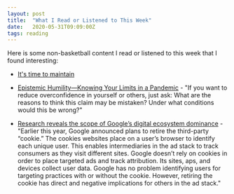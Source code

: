 ```yaml
---
layout: post
title:  "What I Read or Listened to This Week"
date:   2020-05-31T09:09:00Z
tags: reading
---
```

Here is some non-basketball content I read or listened to this week that I found interesting:


* [It's time to maintain](https://vicki.substack.com/p/its-time-to-maintain)

* [Epistemic Humility—Knowing Your Limits in a Pandemic](https://behavioralscientist.org/epistemic-humility-coronavirus-knowing-your-limits-in-a-pandemic/) - "If you want to reduce overconfidence in yourself or others, just ask: What are the reasons to think this claim may be mistaken? Under what conditions would this be wrong?"

* [Research reveals the scope of Google’s digital ecosystem dominance](https://digitalcontentnext.org/blog/2020/05/27/research-reveals-the-scope-of-googles-digital-ecosystem-dominance/) - "Earlier this year, Google announced plans to retire the third-party “cookie.” The cookies websites place on a user’s browser to identify each unique user. This enables intermediaries in the ad stack to track consumers as they visit different sites. Google doesn’t rely on cookies in order to place targeted ads and track attribution. Its sites, aps, and devices collect user data. Google has no problem identifying users for targeting practices with or without the cookie. However, retiring the cookie has direct and negative implications for others in the ad stack."
